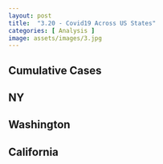 ```yaml
---
layout: post
title:  "3.20 - Covid19 Across US States"
categories: [ Analysis ]
image: assets/images/3.jpg
---
```


## Cumulative Cases

## NY

## Washington

## California

